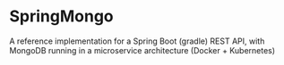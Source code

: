 # SpringMongo
A reference implementation for a Spring Boot (gradle) REST API, with MongoDB running in a microservice architecture (Docker + Kubernetes)
